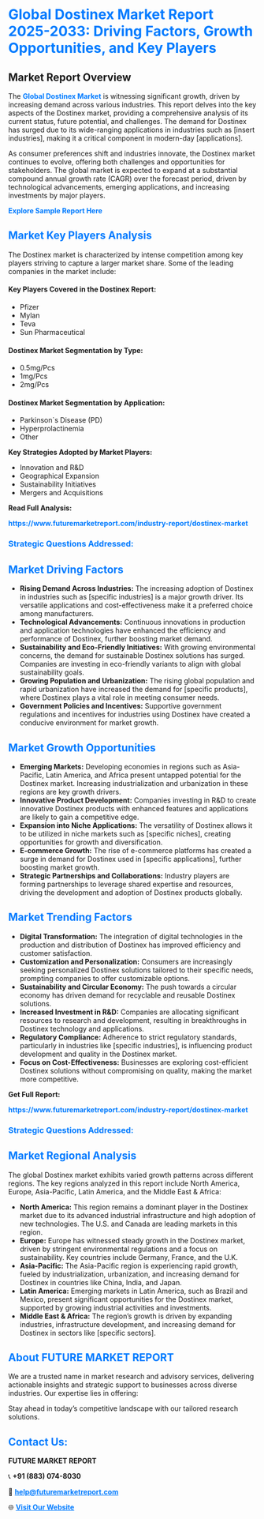 <h1 style="color: #007BFF;">Global Dostinex Market Report 2025-2033: Driving Factors, Growth Opportunities, and Key Players</h1>

<section id="overview">
<h2>Market Report Overview</h2>
<p>The <a href="https://www.futuremarketreport.com/industry-report/dostinex-market" style="color: #007BFF; text-decoration: none;"><strong>Global Dostinex Market</strong></a> is witnessing significant growth, driven by increasing demand across various industries. This report delves into the key aspects of the Dostinex market, providing a comprehensive analysis of its current status, future potential, and challenges. The demand for Dostinex has surged due to its wide-ranging applications in industries such as [insert industries], making it a critical component in modern-day [applications].</p>
<p>As consumer preferences shift and industries innovate, the Dostinex market continues to evolve, offering both challenges and opportunities for stakeholders. The global market is expected to expand at a substantial compound annual growth rate (CAGR) over the forecast period, driven by technological advancements, emerging applications, and increasing investments by major players.</p>
</section>

<section id="overview">
<p><a href="https://www.futuremarketreport.com/request-sample/reportId=78455" style="color: #007BFF; text-decoration: none;"><strong>Explore Sample Report Here</strong></a></p>
</section>

<section id="key-players">
<h2 style="color: #007BFF;">Market Key Players Analysis</h2>
<p>The Dostinex market is characterized by intense competition among key players striving to capture a larger market share. Some of the leading companies in the market include:</p>
<h4>Key Players Covered in the Dostinex Report:</h4>
<ul><li>Pfizer</li><li>Mylan</li><li>Teva</li><li>Sun Pharmaceutical</li></ul>
<h4>Dostinex Market Segmentation by Type:</h4>
<ul><li>0.5mg/Pcs</li><li>1mg/Pcs</li><li>2mg/Pcs</li></ul>

<h4>Dostinex Market Segmentation by Application:</h4>
<ul><li>Parkinson`s Disease (PD)</li><li>Hyperprolactinemia</li><li>Other</li></ul>
<p><strong>Key Strategies Adopted by Market Players:</strong></p>
<ul>
<li>Innovation and R&D</li>
<li>Geographical Expansion</li>
<li>Sustainability Initiatives</li>
<li>Mergers and Acquisitions</li>
</ul>
</section>

<section>
<p><strong>Read Full Analysis: </strong></p><a href="https://www.futuremarketreport.com/industry-report/dostinex-market" style="color: #007BFF; text-decoration: none;"><strong>https://www.futuremarketreport.com/industry-report/dostinex-market</strong></a>
<h3 style="color: #007BFF;">Strategic Questions Addressed:</h3>
</section>

<section id="driving-factors">
<h2 style="color: #007BFF;">Market Driving Factors</h2>
<ul>
<li><strong>Rising Demand Across Industries:</strong> The increasing adoption of Dostinex in industries such as [specific industries] is a major growth driver. Its versatile applications and cost-effectiveness make it a preferred choice among manufacturers.</li>
<li><strong>Technological Advancements:</strong> Continuous innovations in production and application technologies have enhanced the efficiency and performance of Dostinex, further boosting market demand.</li>
<li><strong>Sustainability and Eco-Friendly Initiatives:</strong> With growing environmental concerns, the demand for sustainable Dostinex solutions has surged. Companies are investing in eco-friendly variants to align with global sustainability goals.</li>
<li><strong>Growing Population and Urbanization:</strong> The rising global population and rapid urbanization have increased the demand for [specific products], where Dostinex plays a vital role in meeting consumer needs.</li>
<li><strong>Government Policies and Incentives:</strong> Supportive government regulations and incentives for industries using Dostinex have created a conducive environment for market growth.</li>
</ul>
</section>

<section id="growth-opportunities">
<h2 style="color: #007BFF;">Market Growth Opportunities</h2>
<ul>
<li><strong>Emerging Markets:</strong> Developing economies in regions such as Asia-Pacific, Latin America, and Africa present untapped potential for the Dostinex market. Increasing industrialization and urbanization in these regions are key growth drivers.</li>
<li><strong>Innovative Product Development:</strong> Companies investing in R&D to create innovative Dostinex products with enhanced features and applications are likely to gain a competitive edge.</li>
<li><strong>Expansion into Niche Applications:</strong> The versatility of Dostinex allows it to be utilized in niche markets such as [specific niches], creating opportunities for growth and diversification.</li>
<li><strong>E-commerce Growth:</strong> The rise of e-commerce platforms has created a surge in demand for Dostinex used in [specific applications], further boosting market growth.</li>
<li><strong>Strategic Partnerships and Collaborations:</strong> Industry players are forming partnerships to leverage shared expertise and resources, driving the development and adoption of Dostinex products globally.</li>
</ul>
</section>

<section id="trending-factors">
<h2 style="color: #007BFF;">Market Trending Factors</h2>
<ul>
<li><strong>Digital Transformation:</strong> The integration of digital technologies in the production and distribution of Dostinex has improved efficiency and customer satisfaction.</li>
<li><strong>Customization and Personalization:</strong> Consumers are increasingly seeking personalized Dostinex solutions tailored to their specific needs, prompting companies to offer customizable options.</li>
<li><strong>Sustainability and Circular Economy:</strong> The push towards a circular economy has driven demand for recyclable and reusable Dostinex solutions.</li>
<li><strong>Increased Investment in R&D:</strong> Companies are allocating significant resources to research and development, resulting in breakthroughs in Dostinex technology and applications.</li>
<li><strong>Regulatory Compliance:</strong> Adherence to strict regulatory standards, particularly in industries like [specific industries], is influencing product development and quality in the Dostinex market.</li>
<li><strong>Focus on Cost-Effectiveness:</strong> Businesses are exploring cost-efficient Dostinex solutions without compromising on quality, making the market more competitive.</li>
</ul>
</section>

<section>
<p><strong>Get Full Report: </strong></p><a href="https://www.futuremarketreport.com/industry-report/dostinex-market" style="color: #007BFF; text-decoration: none;"><strong>https://www.futuremarketreport.com/industry-report/dostinex-market</strong></a>
<h3 style="color: #007BFF;">Strategic Questions Addressed:</h3>
</section>


<section id="regional-analysis">
<h2 style="color: #007BFF;">Market Regional Analysis</h2>
<p>The global Dostinex market exhibits varied growth patterns across different regions. The key regions analyzed in this report include North America, Europe, Asia-Pacific, Latin America, and the Middle East & Africa:</p>
<ul>
<li><strong>North America:</strong> This region remains a dominant player in the Dostinex market due to its advanced industrial infrastructure and high adoption of new technologies. The U.S. and Canada are leading markets in this region.</li>
<li><strong>Europe:</strong> Europe has witnessed steady growth in the Dostinex market, driven by stringent environmental regulations and a focus on sustainability. Key countries include Germany, France, and the U.K.</li>
<li><strong>Asia-Pacific:</strong> The Asia-Pacific region is experiencing rapid growth, fueled by industrialization, urbanization, and increasing demand for Dostinex in countries like China, India, and Japan.</li>
<li><strong>Latin America:</strong> Emerging markets in Latin America, such as Brazil and Mexico, present significant opportunities for the Dostinex market, supported by growing industrial activities and investments.</li>
<li><strong>Middle East & Africa:</strong> The region’s growth is driven by expanding industries, infrastructure development, and increasing demand for Dostinex in sectors like [specific sectors].</li>
</ul>
</section>

<footer>
<h2 style="color: #007BFF;">About FUTURE MARKET REPORT</h2>
<p>We are a trusted name in market research and advisory services, delivering actionable insights and strategic support to businesses across diverse industries. Our expertise lies in offering:</p>

<p>Stay ahead in today’s competitive landscape with our tailored research solutions.</p>

<h2 style="color: #007BFF;">Contact Us:</h2>
<p><strong>FUTURE MARKET REPORT</strong></p>
<p>📞 <strong>+91 (883) 074-8030</strong></p>
<p>📧 <strong><a href="mailto:help@futuremarketreport.com" style="color: #007BFF;">help@futuremarketreport.com</a></strong></p>
<p>🌐 <strong><a href="https://www.futuremarketreport.com/" style="color: #007BFF;">Visit Our Website</a></strong></p>
</footer>